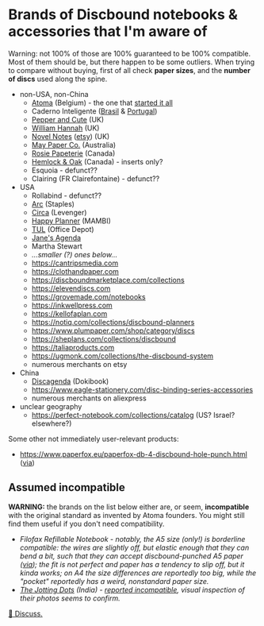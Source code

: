 # Brands of Discbound notebooks & accessories that I'm aware of

Warning: not 100% of those are 100% guaranteed to be 100% compatible.
Most of them should be, but there happen to be some outliers.
When trying to compare without buying,
first of all check **paper sizes**,
and the **number of discs** used along the spine.

- non-USA, non-China
  - [Atoma](https://atoma.be) (Belgium) - the one that [started it all](https://en.wikipedia.org/wiki/Disc-binding)
  - Caderno Inteligente ([Brasil](https://www.cadernointeligente.com.br) & [Portugal](https://cadernointeligente.pt))
  - [Pepper and Cute](https://www.pepperandcute.com) (UK)
  - [William Hannah](https://williamhannah.com) (UK)
  - [Novel Notes](https://www.novelnotes.co.uk) ([etsy](https://novellovesnotes.etsy.com)) (UK)
  - [May Paper Co.](https://www.maypaperco.com/collections/discbound) (Australia)
  - [Rosie Papeterie](https://rosiepapeterie.com/apps/bundles/bundle/112179) (Canada)
  - [Hemlock & Oak](https://www.hemlockandoak.com/collections/planner-inserts) (Canada) - inserts only?
  - Esquoia - defunct??
  - Clairing (FR Clairefontaine) - defunct??
- USA
  - Rollabind - defunct??
  - [Arc](https://www.staples.com/sbd/cre/marketing/arc/index.html) (Staples)
  - [Circa](https://www.levenger.com/pages/circa) (Levenger)
  - [Happy Planner](https://thehappyplanner.com/) (MAMBI)
  - [TUL](https://www.officedepot.com/l/brand/tul) (Office Depot)
  - [Jane's Agenda](https://janesagenda.com)
  - Martha Stewart
  - _...smaller (?) ones below..._
  - https://cantripsmedia.com
  - https://clothandpaper.com
  - https://discboundmarketplace.com/collections
  - https://elevendiscs.com
  - https://grovemade.com/notebooks
  - https://inkwellpress.com
  - https://kellofaplan.com
  - https://notiq.com/collections/discbound-planners
  - https://www.plumpaper.com/shop/category/discs
  - https://sheplans.com/collections/discbound
  - https://taliaproducts.com
  - https://ugmonk.com/collections/the-discbound-system
  - numerous merchants on etsy
- China
  - [Discagenda](https://dokibook.com/Discagenda-c46.html) (Dokibook)
  - https://www.eagle-stationery.com/disc-binding-series-accessories
  - numerous merchants on aliexpress
- unclear geography
  - https://perfect-notebook.com/collections/catalog (US? Israel? elsewhere?)
 
Some other not immediately user-relevant products:
- https://www.paperfox.eu/paperfox-db-4-discbound-hole-punch.html ([via](https://old.reddit.com/r/Discbound/comments/1i8i68l/i_need_help_from_you_beautiful_people/m8vbkp9/))

## Assumed incompatible

**WARNING:** the brands on the list below either are, or seem,
**incompatible** with the original standard
as invented by Atoma founders.
You might still find them useful if you don't need compatibility.

- _Filofax Refillable Notebook - notably, the A5 size (only!) is borderline compatible: the wires are slightly off, but elastic enough that they can bend a bit, such that they can accept discbound-punched A5 paper ([via](https://youtu.be/s7sdfPmS2GY?feature=shared&t=845)); the fit is not perfect and paper has a tendency to slip off, but it kinda works; on A4 the size differences are reportedly too big, while the "pocket" reportedly has a weird, nonstandard paper size._
- _[The Jotting Dots](https://thejottingdots.com/collections/discbound-notebook) (India) - [reported incompatible](https://old.reddit.com/r/notebooks/comments/187c7qm/discbound_notebook/kbe79cr/), visual inspection of their photos seems to confirm._

[💬 Discuss.](https://merveilles.town/@akavel/113891742009177282)
